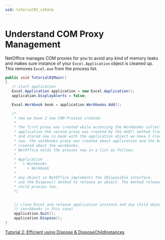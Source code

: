 ```yaml
---
uid: tutorial01_csharp
---
```


# Understand COM Proxy Management

NetOffice manages COM proxies for you to avoid any kind of memory leaks
and makes sure instance of your `Excel.Application` object is cleaned up.
This removes `Excel.exe` from the process list.

```csharp
public void Tutorial01Main()
{
   // start application
   Excel.Application application = new Excel.Application();
   application.DisplayAlerts = false;

   Excel.Workbook book = application.Workbooks.Add();

   /*
    * now we have 2 new COM Proxies created.
    *
    * the first proxy was created while accessing the Workbooks collection from
    * application the second proxy was created by the Add() method from Workbooks
    * and stored now in book with the application object we have 3 created proxies
    * now. the workbooks proxy was created about application and the book proxy was
    * created about the workbooks.
    * NetOffice holds the proxies now in a list as follows:
    *
    * Application
    *   + Workbooks
    *     + Workbook
    *
    * any object in NetOffice implements the IDisposible Interface.
    * use the Dispose() method to release an object. The method releases all created
    * child proxies too.
    */


    // close Excel and release application instance and any child objects
    // (workbooks in this case)
    application.Quit();
    application.Dispose();
}
```

[Tutorial 2: Efficient using Dispose & DisposeChildInstances](tutorial02.md)
